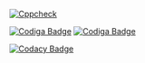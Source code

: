 [![Cppcheck](https://github.com/AmolKulkarni00/M2-EmbSys/actions/workflows/c-cpp.yml/badge.svg)](https://github.com/AmolKulkarni00/M2-EmbSys/actions/workflows/c-cpp.yml)

[![Codiga Badge](https://api.codiga.io/project/31659/score/svg)](https://app.codiga.io/public/project/31659/M2-EmbSys/dashboard)
 [![Codiga Badge](https://api.codiga.io/project/31659/status/svg)](https://app.codiga.io/public/project/31659/M2-EmbSys/dashboard)
 
 [![Codacy Badge](https://app.codacy.com/project/badge/Grade/14f4b61fc1f343a0bb10eea86412a82e)](https://www.codacy.com/gh/AmolKulkarni00/M2-EmbSys/dashboard?utm_source=github.com&amp;utm_medium=referral&amp;utm_content=AmolKulkarni00/M2-EmbSys&amp;utm_campaign=Badge_Grade)
